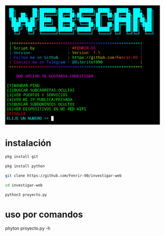 ![Screenshot](investigar.png)
# instalación
``` bash
pkg install git
```
```bash
pkg install python
```
```bash
git clone https://github.com/Fenrir-00/investigar-web
```
```bash
cd investigar-web
```
```bash
python3 proyecto.py
```

# uso por comandos 

phyton proyecto.py -h
